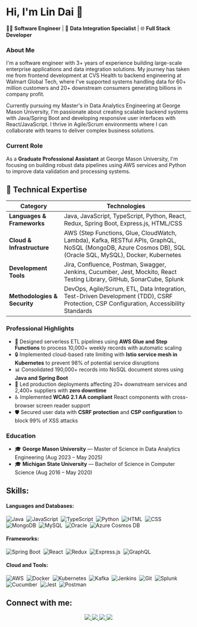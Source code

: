 # Hi, I'm Lin Dai 👋

👨‍💻 **Software Engineer** | 🚀 **Data Integration Specialist** | 🌐 **Full Stack Developer**

### About Me

I'm a software engineer with 3+ years of experience building large-scale enterprise applications and data integration solutions. My journey has taken me from frontend development at CVS Health to backend engineering at Walmart Global Tech, where I've supported systems handling data for 60+ million customers and 20+ downstream consumers generating billions in company profit.

Currently pursuing my Master's in Data Analytics Engineering at George Mason University, I'm passionate about creating scalable backend systems with Java/Spring Boot and developing responsive user interfaces with React/JavaScript. I thrive in Agile/Scrum environments where I can collaborate with teams to deliver complex business solutions.

### Current Role

As a **Graduate Professional Assistant** at George Mason University, I'm focusing on building robust data pipelines using AWS services and Python to improve data validation and processing systems.

## 🔹 Technical Expertise

| **Category** | **Technologies** |
|--------------|-----------------|
| **Languages & Frameworks** | Java, JavaScript, TypeScript, Python, React, Redux, Spring Boot, Express.js, HTML/CSS |
| **Cloud & Infrastructure** | AWS (Step Functions, Glue, CloudWatch, Lambda), Kafka, RESTful APIs, GraphQL, NoSQL (MongoDB, Azure Cosmos DB), SQL (Oracle SQL, MySQL), Docker, Kubernetes |
| **Development Tools** | Jira, Confluence, Postman, Swagger, Jenkins, Cucumber, Jest, Mockito, React Testing Library, GitHub, SonarCube, Splunk |
| **Methodologies & Security** | DevOps, Agile/Scrum, ETL, Data Integration, Test-Driven Development (TDD), CSRF Protection, CSP Configuration, Accessibility Standards |

### Professional Highlights

- 🔄 Designed serverless ETL pipelines using **AWS Glue and Step Functions** to process 10,000+ weekly records with automatic scaling
- 🔒 Implemented cloud-based rate limiting with **Istio service mesh in Kubernetes** to prevent 98% of potential service disruptions
- 📊 Consolidated 190,000+ records into NoSQL document stores using **Java and Spring Boot**
- 🚀 Led production deployments affecting 20+ downstream services and 2,400+ suppliers with **zero downtime**
- ♿ Implemented **WCAG 2.1 AA compliant** React components with cross-browser screen reader support
- 🛡️ Secured user data with **CSRF protection** and **CSP configuration** to block 99% of XSS attacks

### Education

- 🎓 **George Mason University** — Master of Science in Data Analytics Engineering (Aug 2023 – May 2025)
- 🎓 **Michigan State University** — Bachelor of Science in Computer Science (Aug 2016 – May 2020)

## Skills:

#### Languages and Databases:
![Java](https://img.shields.io/badge/Java-ED8B00?style=for-the-badge&logo=java&logoColor=white)&nbsp;
![JavaScript](https://img.shields.io/badge/JavaScript-323330?style=for-the-badge&logo=javascript&logoColor=F7DF1E)&nbsp;
![TypeScript](https://img.shields.io/badge/TypeScript-007ACC?style=for-the-badge&logo=typescript&logoColor=white)&nbsp;
![Python](https://img.shields.io/badge/Python-3776AB?style=for-the-badge&logo=python&logoColor=white)&nbsp;
![HTML](https://img.shields.io/badge/HTML5-E34F26?style=for-the-badge&logo=html5&logoColor=white)&nbsp;
![CSS](https://img.shields.io/badge/CSS3-1572B6?style=for-the-badge&logo=css3&logoColor=white)&nbsp;
![MongoDB](https://img.shields.io/badge/MongoDB-4EA94B?style=for-the-badge&logo=mongodb&logoColor=white)&nbsp;
![MySQL](https://img.shields.io/badge/MySQL-00000F?style=for-the-badge&logo=mysql&logoColor=white)&nbsp;
![Oracle](https://img.shields.io/badge/Oracle-F80000?style=for-the-badge&logo=oracle&logoColor=white)&nbsp;
![Azure Cosmos DB](https://img.shields.io/badge/Azure_Cosmos_DB-0078D4?style=for-the-badge&logo=azure-devops&logoColor=white)

#### Frameworks:
![Spring Boot](https://img.shields.io/badge/Spring_Boot-6DB33F?style=for-the-badge&logo=spring-boot&logoColor=white)&nbsp;
![React](https://img.shields.io/badge/React-20232A?style=for-the-badge&logo=react&logoColor=61DAFB)&nbsp;
![Redux](https://img.shields.io/badge/Redux-593D88?style=for-the-badge&logo=redux&logoColor=white)&nbsp;
![Express.js](https://img.shields.io/badge/Express.js-404D59?style=for-the-badge&logo=express&logoColor=white)&nbsp;
![GraphQL](https://img.shields.io/badge/GraphQL-E10098?style=for-the-badge&logo=graphql&logoColor=white)

#### Cloud and Tools:
![AWS](https://img.shields.io/badge/AWS-232F3E?style=for-the-badge&logo=amazon-aws&logoColor=white)&nbsp;
![Docker](https://img.shields.io/badge/Docker-2496ED?style=for-the-badge&logo=docker&logoColor=white)&nbsp;
![Kubernetes](https://img.shields.io/badge/Kubernetes-326CE5?style=for-the-badge&logo=kubernetes&logoColor=white)&nbsp;
![Kafka](https://img.shields.io/badge/Kafka-231F20?style=for-the-badge&logo=apache-kafka&logoColor=white)&nbsp;
![Jenkins](https://img.shields.io/badge/Jenkins-D24939?style=for-the-badge&logo=jenkins&logoColor=white)&nbsp;
![Git](https://img.shields.io/badge/Git-F05032?style=for-the-badge&logo=git&logoColor=white)&nbsp;
![Splunk](https://img.shields.io/badge/Splunk-000000?style=for-the-badge&logo=splunk&logoColor=white)&nbsp;
![Cucumber](https://img.shields.io/badge/Cucumber-23D96C?style=for-the-badge&logo=cucumber&logoColor=white)&nbsp;
![Jest](https://img.shields.io/badge/Jest-C21325?style=for-the-badge&logo=jest&logoColor=white)&nbsp;
![Postman](https://img.shields.io/badge/Postman-FF6C37?style=for-the-badge&logo=postman&logoColor=white)


## Connect with me:
<p align="center">
  <a href="https://linkedin.com/in/lingyun-dai">
    <img src="https://img.shields.io/badge/linkedin-%2312100E.svg?&style=for-the-badge&logo=linkedin&logoColor=white&color=black" />
  </a>
  <a href="https://lingyundai.vercel.app/">
    <img src="https://img.shields.io/badge/website-%2312100E.svg?&style=for-the-badge&logo=react&logoColor=white&color=black" />
  </a>
  <a href="mailto:7dailingy@gmail.com">
    <img src="https://img.shields.io/badge/email-%2312100E.svg?&style=for-the-badge&logo=gmail&logoColor=white&color=black" />
  </a>
  <a href="https://leetcode.com/lingyundaiseven/">
    <img src="https://img.shields.io/badge/leetcode-%2312100E.svg?&style=for-the-badge&logo=leetcode&logoColor=white&color=black" />
  </a>
</p>
